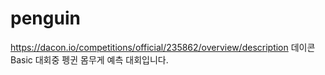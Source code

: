 # penguin
https://dacon.io/competitions/official/235862/overview/description
데이콘 Basic 대회중 펭귄 몸무게 예측 대회입니다.
